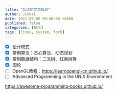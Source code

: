 ```yaml
---
title: "后续的文章规划"
author: Jinkai
date: 2021-09-08 09:00:00 +0800
published: false
categories: [技术]
tags: [linux, system, fork]
---
```


- [x] 设计模式
- [x] 常用算法：贪心算法、动态规划
- [x] 常用数据结构：二叉树、红黑树等
- [x] 图论
- [ ] OpenGL教程：<https://learnopengl-cn.github.io/>
- [ ] Advanced Programming in the UNIX Environment

https://awesome-programming-books.github.io/